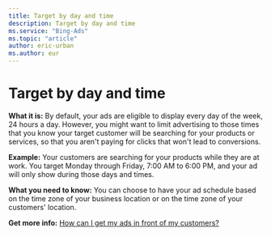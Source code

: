 ```yaml
---
title: Target by day and time
description: Target by day and time
ms.service: "Bing-Ads"
ms.topic: "article"
author: eric-urban
ms.author: eur
---
```


# Target by day and time

**What it is:**  By default, your ads are eligible to display every day of the week, 24 hours a day. However, you might want to limit advertising to those times that you know your        target customer will be searching for your products or services, so that you aren't paying for clicks that won't lead to conversions.

**Example:**  Your customers are searching for your products while they are at work. You target Monday through Friday, 7:00 AM to 6:00 PM, and your ad will only show during those days and times.

**What you need to know:**  You can choose to have your ad schedule based on the time zone of your business location or on the time zone of your customers' location.

**Get more info:**     [How can I get my ads in front of my customers?](../hlp_BA_CONC_Targeting.md)


